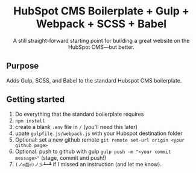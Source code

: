 <h1 align="center">HubSpot CMS Boilerplate + Gulp + Webpack + SCSS + Babel</h1>

<p align="center">
  A still straight-forward starting point for building a great website on the HubSpot CMS—but better. 
</p>

## Purpose

Adds Gulp, SCSS, and Babel to the standard Hubspot CMS boilerplate. 

## Getting started

1. Do everything that the standard boilerplate requires
2. `npm install`
3. create a blank `.env` file in `/` (you'll need this later)
3. upate `gulpfile.js/webpack.js` with your Hubspot destination folder
5. Optional: set a new github remote `git remote set-url origin <your github page>`
6. Optional: push to github with gulp `gulp push -m "<your commit message>"` (stage, commit and push!)
7. `(ノಠ益ಠ)ノ彡┻━┻` if I missed an instruction (and let me know).

